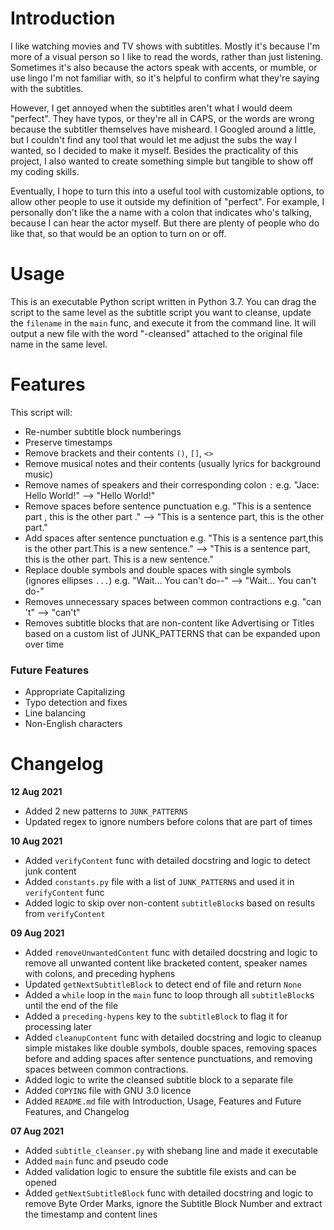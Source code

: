 # Introduction
I like watching movies and TV shows with subtitles. Mostly it's because I'm more of a visual person so I like to read the words, rather than just listening. Sometimes it's also because the actors speak with accents, or mumble, or use lingo I'm not familiar with, so it's helpful to confirm what they're saying with the subtitles.

However, I get annoyed when the subtitles aren't what I would deem "perfect". They have typos, or they're all in CAPS, or the words are wrong because the subtitler themselves have misheard. I Googled around a little, but I couldn't find any tool that would let me adjust the subs the way I wanted, so I decided to make it myself. Besides the practicality of this project, I also wanted to create something simple but tangible to show off my coding skills.

Eventually, I hope to turn this into a useful tool with customizable options, to allow other people to use it outside my definition of "perfect". For example, I personally don't like the a name with a colon that indicates who's talking, because I can hear the actor myself. But there are plenty of people who do like that, so that would be an option to turn on or off.

# Usage
This is an executable Python script written in Python 3.7.
You can drag the script to the same level as the subtitle script you want to cleanse, update the `filename` in the `main` func, and execute it from the command line. It will output a new file with the word "-cleansed" attached to the original file name in the same level.

# Features
This script will:
- Re-number subtitle block numberings
- Preserve timestamps
- Remove brackets and their contents `()`, `[]`, `<>`
- Remove musical notes and their contents (usually lyrics for background music)
- Remove names of speakers and their corresponding colon `:` e.g. "Jace: Hello World!" --> "Hello World!"
- Remove spaces before sentence punctuation e.g. "This is a sentence part , this is the other part ." --> "This is a sentence part, this is the other part."
- Add spaces after sentence punctuation e.g. "This is a sentence part,this is the other part.This is a new sentence." --> "This is a sentence part, this is the other part. This is a new sentence."
- Replace double symbols and double spaces with single symbols (ignores ellipses `...`) e.g. "Wait... You  can't do--" --> "Wait... You can't do-"
- Removes unnecessary spaces between common contractions e.g. "can 't" --> "can't"
- Removes subtitle blocks that are non-content like Advertising or Titles based on a custom list of JUNK_PATTERNS that can be expanded upon over time

### Future Features
- Appropriate Capitalizing
- Typo detection and fixes
- Line balancing
- Non-English characters

# Changelog
<b>12 Aug 2021</b>
- Added 2 new patterns to `JUNK_PATTERNS`
- Updated regex to ignore numbers before colons that are part of times

<b>10 Aug 2021</b>
- Added `verifyContent` func with detailed docstring and logic to detect junk content
- Added `constants.py` file with a list of `JUNK_PATTERNS` and used it in `verifyContent` func
- Added logic to skip over non-content `subtitleBlock`s based on results from `verifyContent`

<b>09 Aug 2021</b>
- Added `removeUnwantedContent` func with detailed docstring and logic to remove all unwanted content like bracketed content, speaker names with colons, and preceding hyphens
- Updated `getNextSubtitleBlock` to detect end of file and return `None`
- Added a `while` loop in the `main` func to loop through all `subtitleBlock`s until the end of the file
- Added a `preceding-hypens` key to the `subtitleBlock` to flag it for processing later
- Added `cleanupContent` func with detailed docstring and logic to cleanup simple mistakes like double symbols, double spaces, removing spaces before and adding spaces after sentence punctuations, and removing spaces between common contractions.
- Added logic to write the cleansed subtitle block to a separate file
- Added `COPYING` file with GNU 3.0 licence
- Added `README.md` file with Introduction, Usage, Features and Future Features, and Changelog

<b>07 Aug 2021</b>
- Added `subtitle_cleanser.py` with shebang line and made it executable
- Added `main` func and pseudo code
- Added validation logic to ensure the subtitle file exists and can be opened
- Added `getNextSubtitleBlock` func with detailed docstring and logic to remove Byte Order Marks, ignore the Subtitle Block Number and extract the timestamp and content lines
